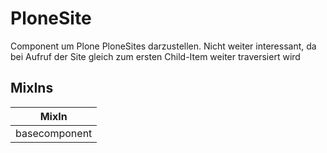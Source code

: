 # PloneSite

Component um Plone PloneSites darzustellen. Nicht weiter interessant, da bei Aufruf der Site gleich zum ersten Child-Item weiter traversiert wird

## MixIns

<!-- @vuese:PloneSite:mixIns:start -->
|MixIn|
|---|
|basecomponent|

<!-- @vuese:PloneSite:mixIns:end -->


